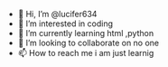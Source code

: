 - 👋 Hi, I’m @lucifer634
- 👀 I’m interested in coding 
- 🌱 I’m currently learning html ,python 
- 💞️ I’m looking to collaborate on no one 
- 📫 How to reach me i am just learnig 

<!---
lucifer634/lucifer634 is a ✨ special ✨ repository because its `README.md` (this file) appears on your GitHub profile.
You can click the Preview link to take a look at your changes.
--->

